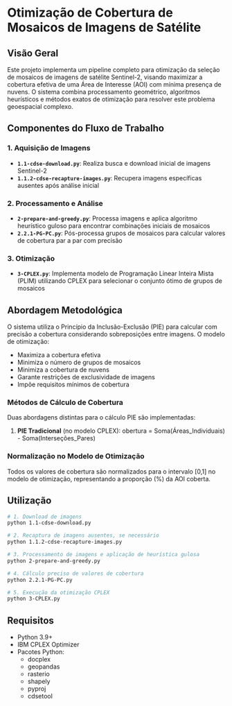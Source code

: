 # Otimização de Cobertura de Mosaicos de Imagens de Satélite

## Visão Geral

Este projeto implementa um pipeline completo para otimização da seleção de mosaicos de imagens de satélite Sentinel-2, visando maximizar a cobertura efetiva de uma Área de Interesse (AOI) com mínima presença de nuvens. O sistema combina processamento geométrico, algoritmos heurísticos e métodos exatos de otimização para resolver este problema geoespacial complexo.

## Componentes do Fluxo de Trabalho

### 1. Aquisição de Imagens

- **`1.1-cdse-download.py`**: Realiza busca e download inicial de imagens Sentinel-2
- **`1.1.2-cdse-recapture-images.py`**: Recupera imagens específicas ausentes após análise inicial

### 2. Processamento e Análise

- **`2-prepare-and-greedy.py`**: Processa imagens e aplica algoritmo heurístico guloso para encontrar combinações iniciais de mosaicos
- **`2.2.1-PG-PC.py`**: Pós-processa grupos de mosaicos para calcular valores de cobertura par a par com precisão

### 3. Otimização

- **`3-CPLEX.py`**: Implementa modelo de Programação Linear Inteira Mista (PLIM) utilizando CPLEX para selecionar o conjunto ótimo de grupos de mosaicos

## Abordagem Metodológica

O sistema utiliza o Princípio da Inclusão-Exclusão (PIE) para calcular com precisão a cobertura considerando sobreposições entre imagens. O modelo de otimização:

- Maximiza a cobertura efetiva
- Minimiza o número de grupos de mosaicos
- Minimiza a cobertura de nuvens
- Garante restrições de exclusividade de imagens
- Impõe requisitos mínimos de cobertura

### Métodos de Cálculo de Cobertura

Duas abordagens distintas para o cálculo PIE são implementadas:

1. **PIE Tradicional** (no modelo CPLEX): obertura = Soma(Áreas_Individuais) - Soma(Interseções_Pares)

### Normalização no Modelo de Otimização

Todos os valores de cobertura são normalizados para o intervalo [0,1] no modelo de otimização, representando a proporção (%) da AOI coberta.

## Utilização

```bash
# 1. Download de imagens
python 1.1-cdse-download.py

# 2. Recaptura de imagens ausentes, se necessário
python 1.1.2-cdse-recapture-images.py

# 3. Processamento de imagens e aplicação de heurística gulosa
python 2-prepare-and-greedy.py

# 4. Cálculo preciso de valores de cobertura
python 2.2.1-PG-PC.py

# 5. Execução da otimização CPLEX
python 3-CPLEX.py 
```

## Requisitos

- Python 3.9+
- IBM CPLEX Optimizer
- Pacotes Python:
  - docplex
  - geopandas
  - rasterio
  - shapely
  - pyproj
  - cdsetool
  
